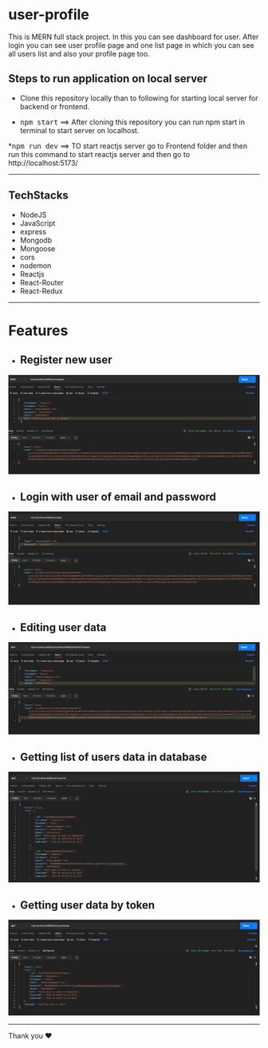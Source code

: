 # user-profile
This is MERN full stack project. In this you can see dashboard for user. After login you can see user profile page and one list page in which you can see all users list and also your profile page too.

## Steps to run application on local server

* Clone this repository locally than to following for starting local server for backend or frontend.
  
 * <kbd>npm start</kbd> ==> After cloning this repository you can run npm start in terminal to start server on localhost.
 
 *<kbd>npm run dev</kbd> ==> TO start reactjs server go to Frontend folder and then run this command to start reactjs server and then go to http://localhost:5173/
<hr/>

## TechStacks
* NodeJS
* JavaScript
* express
* Mongodb
* Mongoose
* cors
* nodemon
* Reactjs
* React-Router
* React-Redux
<hr/>


# Features

* ##  Register new user 
<img src="./images/register.png"/>

* ## Login with user of email and password
<img src="./images/authLogin.png"/>

* ##  Editing user data
<img src="./images/edits.png"/>

* ##  Getting list of users data in database
<img src="./images/list.png"/>

* ##  Getting user data by token
<img src="./images/details.png"/>

<hr />
Thank you ❤️

